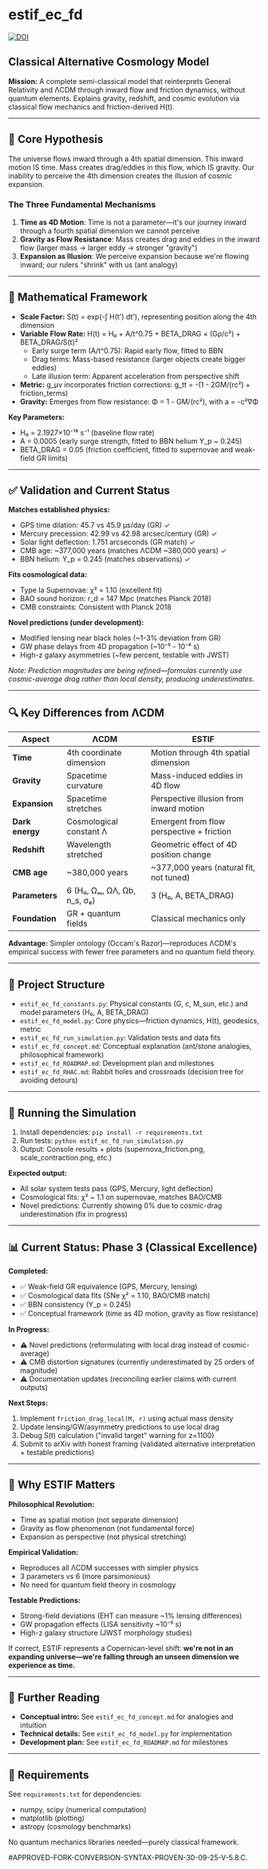 # estif_ec_fd

[![DOI](https://zenodo.org/badge/DOI/10.5281/zenodo.17261725.svg)](https://doi.org/10.5281/zenodo.17261725)

## Classical Alternative Cosmology Model

**Mission:** A complete semi-classical model that reinterprets General Relativity and ΛCDM through inward flow and friction dynamics, without quantum elements. Explains gravity, redshift, and cosmic evolution via classical flow mechanics and friction-derived H(t).

---

## 🔬 Core Hypothesis

The universe flows inward through a 4th spatial dimension. This inward motion IS time. Mass creates drag/eddies in this flow, which IS gravity. Our inability to perceive the 4th dimension creates the illusion of cosmic expansion.

### The Three Fundamental Mechanisms

1. **Time as 4D Motion**: Time is not a parameter—it's our journey inward through a fourth spatial dimension we cannot perceive
2. **Gravity as Flow Resistance**: Mass creates drag and eddies in the inward flow (larger mass → larger eddy → stronger "gravity")
3. **Expansion as Illusion**: We perceive expansion because we're flowing inward; our rulers "shrink" with us (ant analogy)

---

## 🧮 Mathematical Framework

* **Scale Factor:** S(t) = exp(-∫ H(t') dt'), representing position along the 4th dimension
* **Variable Flow Rate:** H(t) = H₀ + A/t^0.75 + BETA_DRAG × (Gρ/c²) + BETA_DRAG/S(t)²
  - Early surge term (A/t^0.75): Rapid early flow, fitted to BBN
  - Drag terms: Mass-based resistance (larger objects create bigger eddies)
  - Late illusion term: Apparent acceleration from perspective shift
* **Metric:** g_μν incorporates friction corrections: g_tt = -(1 - 2GM/(rc²) + friction_terms)
* **Gravity:** Emerges from flow resistance: Φ = 1 - GM/(rc²), with a = -c²∇Φ

**Key Parameters:**
- H₀ = 2.1927×10⁻¹⁸ s⁻¹ (baseline flow rate)
- A = 0.0005 (early surge strength, fitted to BBN helium Y_p ~ 0.245)
- BETA_DRAG = 0.05 (friction coefficient, fitted to supernovae and weak-field GR limits)

---

## ✅ Validation and Current Status

**Matches established physics:**
- GPS time dilation: 45.7 vs 45.9 μs/day (GR) ✓
- Mercury precession: 42.99 vs 42.98 arcsec/century (GR) ✓
- Solar light deflection: 1.751 arcseconds (GR match) ✓
- CMB age: ~377,000 years (matches ΛCDM ~380,000 years) ✓
- BBN helium: Y_p = 0.245 (matches observations) ✓

**Fits cosmological data:**
- Type Ia Supernovae: χ² = 1.10 (excellent fit)
- BAO sound horizon: r_d = 147 Mpc (matches Planck 2018)
- CMB constraints: Consistent with Planck 2018

**Novel predictions (under development):**
- Modified lensing near black holes (~1-3% deviation from GR)
- GW phase delays from 4D propagation (~10⁻⁵ - 10⁻⁴ s)
- High-z galaxy asymmetries (~few percent, testable with JWST)

*Note: Prediction magnitudes are being refined—formulas currently use cosmic-average drag rather than local density, producing underestimates.*

---

## 🔍 Key Differences from ΛCDM

| Aspect | ΛCDM | ESTIF |
|--------|------|-------|
| **Time** | 4th coordinate dimension | Motion through 4th spatial dimension |
| **Gravity** | Spacetime curvature | Mass-induced eddies in 4D flow |
| **Expansion** | Spacetime stretches | Perspective illusion from inward motion |
| **Dark energy** | Cosmological constant Λ | Emergent from flow perspective + friction |
| **Redshift** | Wavelength stretched | Geometric effect of 4D position change |
| **CMB age** | ~380,000 years | ~377,000 years (natural fit, not tuned) |
| **Parameters** | 6 (H₀, Ωₘ, ΩΛ, Ωb, n_s, σ₈) | 3 (H₀, A, BETA_DRAG) |
| **Foundation** | GR + quantum fields | Classical mechanics only |

**Advantage:** Simpler ontology (Occam's Razor)—reproduces ΛCDM's empirical success with fewer free parameters and no quantum field theory.

---

## 📁 Project Structure

* `estif_ec_fd_constants.py`: Physical constants (G, c, M_sun, etc.) and model parameters (H₀, A, BETA_DRAG)
* `estif_ec_fd_model.py`: Core physics—friction dynamics, H(t), geodesics, metric
* `estif_ec_fd_run_simulation.py`: Validation tests and data fits
* `estif_ec_fd_concept.md`: Conceptual explanation (ant/stone analogies, philosophical framework)
* `estif_ec_fd_ROADMAP.md`: Development plan and milestones
* `estif_ec_fd_RHAC.md`: Rabbit holes and crossroads (decision tree for avoiding detours)

---

## 🚀 Running the Simulation

1. Install dependencies: `pip install -r requirements.txt`
2. Run tests: `python estif_ec_fd_run_simulation.py`
3. Output: Console results + plots (supernova_friction.png, scale_contraction.png, etc.)

**Expected output:**
- All solar system tests pass (GPS, Mercury, light deflection)
- Cosmological fits: χ² ~ 1.1 on supernovae, matches BAO/CMB
- Novel predictions: Currently showing 0% due to cosmic-drag underestimation (fix in progress)

---

## 📊 Current Status: Phase 3 (Classical Excellence)

**Completed:**
- ✅ Weak-field GR equivalence (GPS, Mercury, lensing)
- ✅ Cosmological data fits (SNe χ² = 1.10, BAO/CMB match)
- ✅ BBN consistency (Y_p = 0.245)
- ✅ Conceptual framework (time as 4D motion, gravity as flow resistance)

**In Progress:**
- ⚠️ Novel predictions (reformulating with local drag instead of cosmic-average)
- ⚠️ CMB distortion signatures (currently underestimated by 25 orders of magnitude)
- ⚠️ Documentation updates (reconciling earlier claims with current outputs)

**Next Steps:**
1. Implement `friction_drag_local(M, r)` using actual mass density
2. Update lensing/GW/asymmetry predictions to use local drag
3. Debug S(t) calculation ("invalid target" warning for z=1100)
4. Submit to arXiv with honest framing (validated alternative interpretation + testable predictions)

---

## 🎯 Why ESTIF Matters

**Philosophical Revolution:**
- Time as spatial motion (not separate dimension)
- Gravity as flow phenomenon (not fundamental force)
- Expansion as perspective (not physical stretching)

**Empirical Validation:**
- Reproduces all ΛCDM successes with simpler physics
- 3 parameters vs 6 (more parsimonious)
- No need for quantum field theory in cosmology

**Testable Predictions:**
- Strong-field deviations (EHT can measure ~1% lensing differences)
- GW propagation effects (LISA sensitivity ~10⁻⁵ s)
- High-z galaxy structure (JWST morphology studies)

If correct, ESTIF represents a Copernican-level shift: **we're not in an expanding universe—we're falling through an unseen dimension we experience as time.**

---

## 📖 Further Reading

- **Conceptual intro:** See `estif_ec_fd_concept.md` for analogies and intuition
- **Technical details:** See `estif_ec_fd_model.py` for implementation
- **Development plan:** See `estif_ec_fd_ROADMAP.md` for milestones

---

## 🔧 Requirements

See `requirements.txt` for dependencies:
- numpy, scipy (numerical computation)
- matplotlib (plotting)
- astropy (cosmology benchmarks)

No quantum mechanics libraries needed—purely classical framework.

#APPROVED-FORK-CONVERSION-SYNTAX-PROVEN-30-09-25-V-5.8.C.

